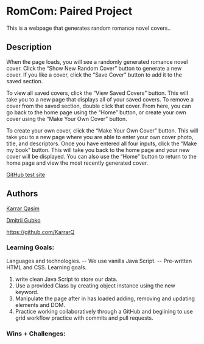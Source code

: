 
# RomCom: Paired Project


This is a webpage that generates random romance novel covers..

## Description
When the page loads, you will see a randomly generated romance novel cover. Click the “Show New Random Cover” button to generate a new cover. If you like a cover, click the “Save Cover” button to add it to the saved section.

To view all saved covers, click the “View Saved Covers” button. This will take you to a new page that displays all of your saved covers. To remove a cover from the saved section, double click that cover. From here, you can go back to the home page using the “Home” button, or create your own cover using the “Make Your Own Cover” button.

To create your own cover, click the “Make Your Own Cover” button. This will take you to a new page where you are able to enter your own cover photo, title, and descriptors. Once you have entered all four inputs, click the “Make my book” button. This will take you back to the home page and your new cover will be displayed. You can also use the “Home” button to return to the home page and view the most recently generated cover.


[GitHub test site](https://KarrarQ.github.io/romcom)

## Authors
[Karrar Qasim](https://github.com/KarrarQ)

[Dmitrii Gubko](https://github.com/dgubko)

https://github.com/KarrarQ

### Learning Goals:

[//]: <> (What were the learning goals of this project? What tech did you work with?)
Languages and technologies.
-- We use vanilla Java Script.
-- Pre-written HTML and CSS.
Learning goals.

1. write clean Java Script to store our data.
2. Use a provided Class by creating object instance using the new keyword.
3. Manipulate the page after in has loaded adding, removing and updating elements and DOM.
4. Practice working collaboratively through a GitHub and begiining to use grid workflow practice with commits and pull requests.

### Wins + Challenges:

[//]: <> (What are 2-3 wins you have from this project? What were some challenges you faced - and how did you get over them?)
